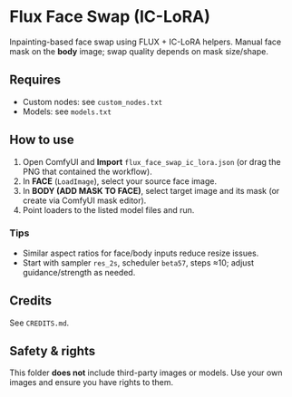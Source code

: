 # Flux Face Swap (IC-LoRA)

Inpainting-based face swap using FLUX + IC-LoRA helpers. Manual face mask on the **body** image; swap quality depends on mask size/shape.

## Requires
- Custom nodes: see `custom_nodes.txt`
- Models: see `models.txt`

## How to use
1. Open ComfyUI and **Import** `flux_face_swap_ic_lora.json` (or drag the PNG that contained the workflow).
2. In **FACE** (`LoadImage`), select your source face image.
3. In **BODY (ADD MASK TO FACE)**, select target image and its mask (or create via ComfyUI mask editor).
4. Point loaders to the listed model files and run.

### Tips
- Similar aspect ratios for face/body inputs reduce resize issues.
- Start with sampler `res_2s`, scheduler `beta57`, steps ≈10; adjust guidance/strength as needed.

## Credits
See `CREDITS.md`.

## Safety & rights
This folder **does not** include third-party images or models. Use your own images and ensure you have rights to them.

